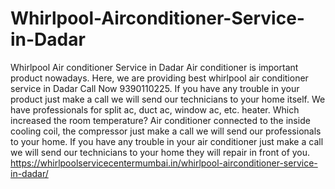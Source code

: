 # Whirlpool-Airconditioner-Service-in-Dadar
Whirlpool Air conditioner Service in Dadar Air conditioner is important product nowadays.  Here, we are providing best whirlpool air conditioner service in Dadar Call Now 9390110225. If you have any trouble in your product just make a call we will send our technicians to your home itself. We have professionals for split ac, duct ac, window ac, etc. heater. Which increased the room temperature? Air conditioner connected to the inside cooling coil, the compressor just make a call we will send our professionals to your home. If you have any trouble in your air conditioner just make a call we will send our technicians to your home they will repair in front of you. https://whirlpoolservicecentermumbai.in/whirlpool-airconditioner-service-in-dadar/
